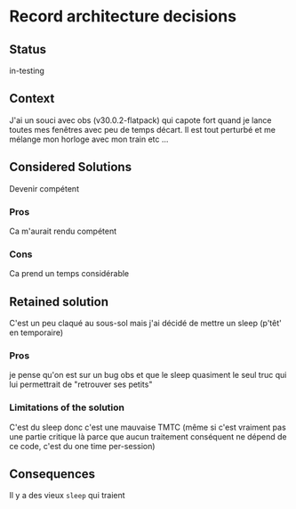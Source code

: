 # Record architecture decisions

## Status

in-testing

## Context

J'ai un souci avec obs (v30.0.2-flatpack) qui capote fort quand je lance toutes mes fenêtres avec peu de temps décart.
Il est tout perturbé et me mélange mon horloge avec mon train etc ...

## Considered Solutions
Devenir compétent

### Pros
Ca m'aurait rendu compétent
### Cons
Ca prend un temps considérable

## Retained solution
C'est un peu claqué au sous-sol mais j'ai décidé de mettre un sleep (p'têt' en temporaire)
### Pros
je pense qu'on est sur un bug obs et que le sleep quasiment le seul truc qui lui permettrait de "retrouver ses petits"
### Limitations of the solution
C'est du sleep donc c'est une mauvaise TMTC (même si c'est vraiment pas une partie critique là parce que aucun traitement conséquent ne dépend de ce code, c'est du one time per-session)

## Consequences
Il y a des vieux `sleep` qui traient
